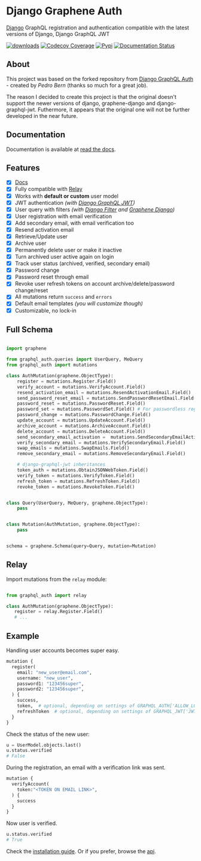 # Django Graphene Auth

[Django](https://github.com/django/django) GraphQL registration and authentication
compatible with the latest versions of Django, Django GraphQL JWT

[![downloads](https://img.shields.io/pypi/dm/django-graphene-auth)](https://pypistats.org/packages/django-graphene-auth)
[![Codecov Coverage](https://img.shields.io/codecov/c/github/ptbang/django-graphene-auth)](https://app.codecov.io/github/ptbang/django-graphene-auth/tree)
[![Pypi](https://img.shields.io/pypi/v/django-graphene-auth.svg)](https://pypi.org/project/django-graphene-auth/)
[![Documentation Status](https://readthedocs.org/projects/django-graphene-auth/badge/?version=latest)](https://django-graphene-auth.readthedocs.io/en/latest/?badge=latest)


## About

This project was based on the forked repository from
[Django GraphQL Auth](https://github.com/PedroBern/django-graphql-auth) -
created by *Pedro Bern* (thanks so much for a great job).

The reason I decided to create this project is that the original doesn't support
the newer versions of django, graphene-django and django-graphql-jwt.
Futhermore, it appears that the original one will not be further developed in the near future.


## Documentation

Documentation is available at [read the docs](https://django-graphene-auth.readthedocs.io/en/latest/).


## Features

* [x] [Docs](https://django-graphene-auth.readthedocs.io/en/latest/)
* [x] Fully compatible with [Relay](https://github.com/facebook/relay>)
* [x] Works with **default or custom** user model
* [x] JWT authentication *(with [Django GraphQL JWT](https://github.com/flavors/django-graphql-jwt))*
* [x] User query with filters *(with [Django Filter](https://github.com/carltongibson/django-filter) and [Graphene Django](https://github.com/graphql-python/graphene-django))*
* [x] User registration with email verification
* [x] Add secondary email, with email verification too
* [x] Resend activation email
* [x] Retrieve/Update user
* [x] Archive user
* [x] Permanently delete user or make it inactive
* [x] Turn archived user active again on login
* [x] Track user status (archived, verified, secondary email)
* [x] Password change
* [x] Password reset through email
* [x] Revoke user refresh tokens on account archive/delete/password change/reset
* [x] All mutations return `success` and `errors`
* [x] Default email templates *(you will customize though)*
* [x] Customizable, no lock-in

## Full Schema

```python

import graphene

from graphql_auth.queries import UserQuery, MeQuery
from graphql_auth import mutations

class AuthMutation(graphene.ObjectType):
    register = mutations.Register.Field()
    verify_account = mutations.VerifyAccount.Field()
    resend_activation_email = mutations.ResendActivationEmail.Field()
    send_password_reset_email = mutations.SendPasswordResetEmail.Field()
    password_reset = mutations.PasswordReset.Field()
    password_set = mutations.PasswordSet.Field() # For passwordless registration
    password_change = mutations.PasswordChange.Field()
    update_account = mutations.UpdateAccount.Field()
    archive_account = mutations.ArchiveAccount.Field()
    delete_account = mutations.DeleteAccount.Field()
    send_secondary_email_activation =  mutations.SendSecondaryEmailActivation.Field()
    verify_secondary_email = mutations.VerifySecondaryEmail.Field()
    swap_emails = mutations.SwapEmails.Field()
    remove_secondary_email = mutations.RemoveSecondaryEmail.Field()

    # django-graphql-jwt inheritances
    token_auth = mutations.ObtainJSONWebToken.Field()
    verify_token = mutations.VerifyToken.Field()
    refresh_token = mutations.RefreshToken.Field()
    revoke_token = mutations.RevokeToken.Field()


class Query(UserQuery, MeQuery, graphene.ObjectType):
    pass


class Mutation(AuthMutation, graphene.ObjectType):
    pass


schema = graphene.Schema(query=Query, mutation=Mutation)
```


## Relay

Import mutations from the ``relay`` module:

```python

from graphql_auth import relay

class AuthMutation(graphene.ObjectType):
   register = relay.Register.Field()
   # ...
```


## Example

Handling user accounts becomes super easy.

```python
mutation {
  register(
    email: "new_user@email.com",
    username: "new_user",
    password1: "123456super",
    password2: "123456super",
  ) {
    success,
    token,  # optional, depending on settings of GRAPHQL_AUTH['ALLOW_LOGIN_NOT_VERIFIED']
    refreshToken  # optional, depending on settings of GRAPHQL_JWT['JWT_LONG_RUNNING_REFRESH_TOKEN']
  }
}
```

Check the status of the new user:

```python
u = UserModel.objects.last()
u.status.verified
# False
```

During the registration, an email with a verification link was sent.

```python
mutation {
  verifyAccount(
    token:"<TOKEN ON EMAIL LINK>",
  ) {
    success
  }
}
```

Now user is verified.

```python
u.status.verified
# True
```

Check the [installation guide](https://django-graphene-auth.readthedocs.io/en/latest/installation/). Or if you prefer, browse the [api](https://django-graphene-auth.readthedocs.io/en/latest/api/).
